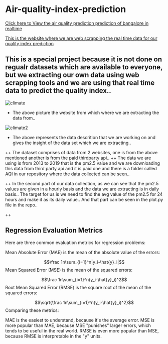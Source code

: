 # Air-quality-index-prediction

[Click here to View the air quality prediction prediction of bangalore in realtime](https://airqualityindexpred.herokuapp.com/)

[This is the website where we are web scrapping the real time data for our quality index prediction](https://en.tutiempo.net/)

## This is a special project because it is not done on regualr datasets which are available to everyone, but we extracting our own data using web scrapping tools and we are using that real time data to predict the quality index..

![climate](https://user-images.githubusercontent.com/51853466/82449727-4bdb7900-9ac9-11ea-9d98-c2566b3f4dfd.PNG)

+ The above picture the website from which where we are extracting the data from..

![climate2](https://user-images.githubusercontent.com/51853466/82449807-67468400-9ac9-11ea-8c39-a37c317b172b.PNG)

+ The above represents the data descrition that we are working on and gives the insight of the data set which we are extracting..

++ The dataset comprises of data from 2 websites, one is from the above mentioned another is from the paid thirdparty api..
++ The data we are using is from 2013 to 2019 that is the pm2.5 value and we are downloading this data from third party api and it is paid one and there is a folder called AQI in our repository where the data collected can be seen..

++ In the second part of our data collection, as we can see that the pm2.5 values are given in a hourly basis and the data we are extracting is in daily basis.. The target for us is we need to find the avg value of the pm2.5 for 24 hours and make it as its daily value.. And that part can be seen in the plot.py file in the repo..

++ 















## Regression Evaluation Metrics
Here are three common evaluation metrics for regression problems:

Mean Absolute Error (MAE) is the mean of the absolute value of the errors:

$$\frac 1n\sum_{i=1}^n|y_i-\hat{y}_i|$$
Mean Squared Error (MSE) is the mean of the squared errors:

$$\frac 1n\sum_{i=1}^n(y_i-\hat{y}_i)^2$$
Root Mean Squared Error (RMSE) is the square root of the mean of the squared errors:

$$\sqrt{\frac 1n\sum_{i=1}^n(y_i-\hat{y}_i)^2}$$
Comparing these metrics:

MAE is the easiest to understand, because it's the average error.
MSE is more popular than MAE, because MSE "punishes" larger errors, which tends to be useful in the real world.
RMSE is even more popular than MSE, because RMSE is interpretable in the "y" units.

